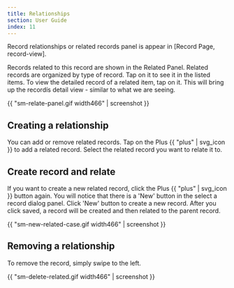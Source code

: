 ```yaml
---
title: Relationships
section: User Guide
index: 11
---
```


Record relationships or related records panel is appear in [Record Page, record-view].


Records related to this record are shown in the Related Panel. Related records are organized by type of record. Tap on it to see it in the listed items. To view the detailed record of a related item, tap on it. This will bring up the recordís detail view - similar to what we are seeing.

{{ "sm-relate-panel.gif width466" | screenshot }}

## Creating a relationship

You can add or remove related records. Tap on the Plus {{ "plus" | svg_icon }} to add a related record. Select the related record you want to relate it to.

## Create record and relate

If you want to create a new related record, click the Plus {{ "plus" | svg_icon }} button again. You will notice that there is a 'New' button in the select a record dialog panel. Click 'New' button to create a new record. After you click saved, a record will be created and then related to the parent record.

{{ "sm-new-related-case.gif width466" | screenshot }}

## Removing a relationship

To remove the record, simply swipe to the left.

{{ "sm-delete-related.gif width466" | screenshot }}
